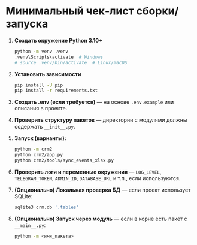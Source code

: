 # Минимальный чек‑лист сборки/запуска

1. **Создать окружение Python 3.10+**
   ```bash
   python -m venv .venv
   .venv\Scripts\activate  # Windows
   # source .venv/bin/activate  # Linux/macOS
   ```

2. **Установить зависимости**
   ```bash
   pip install -U pip
   pip install -r requirements.txt
   ```

3. **Создать .env (если требуется)** — на основе `.env.example` или описания в проекте.

4. **Проверить структуру пакетов** — директории с модулями должны содержать `__init__.py`.

5. **Запуск (варианты):**
   ```bash
   python -m crm2
   python crm2/app.py
   python crm2/tools/sync_events_xlsx.py
   ```

6. **Проверить логи и переменные окружения** — `LOG_LEVEL`, `TELEGRAM_TOKEN`, `ADMIN_ID`, `DATABASE_URL` и т.п., если используются.

7. **(Опционально) Локальная проверка БД** — если проект использует SQLite:
   ```bash
   sqlite3 crm.db '.tables'
   ```

8. **(Опционально) Запуск через модуль** — если в корне есть пакет с `__main__.py`:
   ```bash
   python -m <имя_пакета>
   ```
